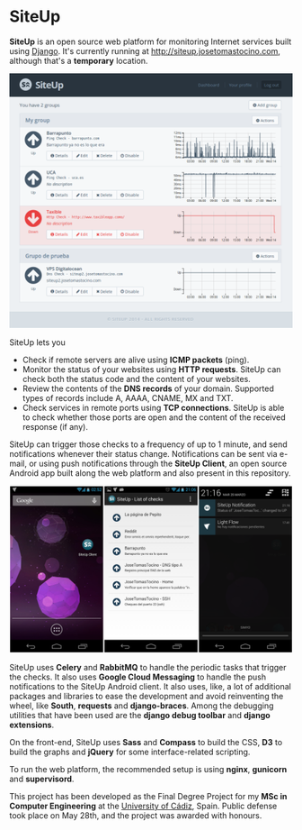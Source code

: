 SiteUp
======

__SiteUp__ is an open source web platform for monitoring Internet services built using [Django](http://djangoproject.com). It's currently running at http://siteup.josetomastocino.com, although that's a __temporary__ location.

![Dashboard](https://raw.githubusercontent.com/JoseTomasTocino/SiteUp/master/resumen/imagenes/detalle_dashboard.png)

SiteUp lets you

* Check if remote servers are alive using __ICMP packets__ (ping).
* Monitor the status of your websites using __HTTP requests__. SiteUp can check both the status code and the content of your websites.
* Review the contents of the __DNS records__ of your domain. Supported types of records include A, AAAA, CNAME, MX and TXT.
* Check services in remote ports using __TCP connections__. SiteUp is able to check whether those ports are open and the content of the received response (if any).

SiteUp can trigger those checks to a frequency of up to 1 minute, and send notifications whenever their status change. Notifications can be sent via e-mail, or using push notifications through the __SiteUp Client__, an open source Android app built along the web platform and also present in this repository.

![SiteUp Client](https://raw.githubusercontent.com/JoseTomasTocino/SiteUp/master/resumen/imagenes/capturas_android.png)

SiteUp uses __Celery__ and __RabbitMQ__ to handle the periodic tasks that trigger the checks. It also uses __Google Cloud Messaging__ to handle the push notifications to the SiteUp Android client. It also uses, like, a lot of additional packages and libraries to ease the development and avoid reinventing the wheel, like __South__, __requests__ and __django-braces__. Among the debugging utilities that have been used are the __django debug toolbar__ and __django extensions__.

On the front-end, SiteUp uses __Sass__ and __Compass__ to build the CSS, __D3__ to build the graphs and __jQuery__ for some interface-related scripting.

To run the web platform, the recommended setup is using __nginx__, __gunicorn__ and __supervisord__.

This project has been developed as the Final Degree Project for my __MSc in Computer Engineering__ at the [University of Cádiz](http://uca.es), Spain. Public defense took place on May 28th, and the project was awarded with honours.

